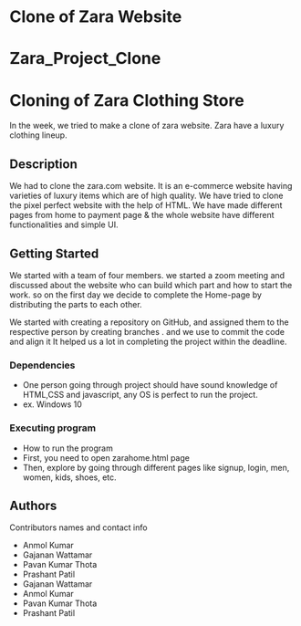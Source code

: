 # Clone of Zara Website
# Zara_Project_Clone
# Cloning of Zara Clothing Store

In the week, we tried to make a clone of zara website. Zara have a luxury clothing lineup.

## Description

We had to clone the zara.com website. It is an e-commerce website having varieties of luxury items which are of high quality. We have tried to clone the pixel perfect website with the help of HTML. We have made different pages from home to payment page & the whole website have different functionalities and simple UI.

## Getting Started

We started with a team of four members. we started a zoom meeting and discussed about the website who can build which part and how to start the work. so on the first day we decide to complete the Home-page by distributing the parts to each other.

We started with creating a repository on GitHub, and assigned them to the respective person by creating branches . and we use to commit the code and align it It helped us a lot in completing the project within the deadline.

### Dependencies

* One person going through project should have sound knowledge of HTML,CSS and javascript, any OS is perfect to run the project.
* ex. Windows 10

### Executing program

* How to run the program
* First, you need to open zarahome.html page
* Then, explore by going through different pages like signup, login, men, women, kids, shoes, etc.

## Authors

Contributors names and contact info
* Anmol Kumar
* Gajanan Wattamar
* Pavan Kumar Thota
* Prashant Patil  
* Gajanan Wattamar
* Anmol Kumar
* Pavan Kumar Thota
* Prashant Patil  
